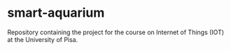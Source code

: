 # smart-aquarium
Repository containing the project for the course on Internet of Things (IOT) at the University of Pisa.
